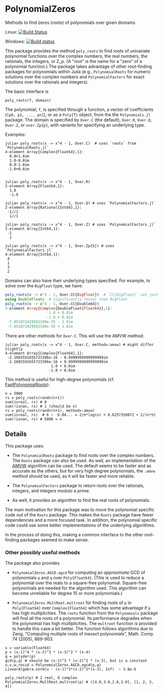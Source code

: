 # PolynomialZeros

Methods to find zeros (roots) of polynomials over given domains

Linux: [![Build Status](https://travis-ci.org/jverzani/PolynomialZeros.jl.svg?branch=master)](https://travis-ci.org/jverzani/PolynomialZeros.jl)

Windows:
[![Build status](https://ci.appveyor.com/api/projects/status/ovkutr0gxrdtjxmb/branch/master?svg=true)](https://ci.appveyor.com/project/jverzani/polynomialzeros-jl/branch/master)



This package provides the method `poly_roots` to find roots of
univariate polynomial functions over the complex numbers, the real
numbers, the rationals, the integers, or Z_p. (A "root" is the name
for a "zero" of a polynomial function.) The package takes advantage of
other root-finding packages for polynomials within Julia (e.g.,
`PolynomialRoots` for numeric solutions over the complex numbers and
`PolynomialFactors` for exact solutions over the rationals and integers).

The basic interface is

```
poly_roots(f, domain)
```

The polynomial, `f`, is specified through a function, a vector of
coefficients (`[p0, p1, ..., pn]`), or as a `Poly{T}` object, from the
the `Polynomials.jl` package. The domain is specified by `Over.C` (the
default), `Over.R`, `Over.Q`, `Over.Z`, or `over.Zp{p}`, with variants
for specifying an underlying type.


Examples:

```
julia> poly_roots(x -> x^4 - 1, Over.C)  # uses `roots` from `PolynomialRoots.jl`
4-element Array{Complex{Float64},1}:
  0.0+1.0im
  1.0-0.0im
  0.0-1.0im
 -1.0+0.0im


julia> poly_roots(x -> x^4 - 1, Over.R)
2-element Array{Float64,1}:
  1.0
  -1.0

julia> poly_roots(x -> x^4 - 1, Over.Q) # uses `PolynomialFactors.jl`
2-element Array{Rational{Int64},1}:
 -1//1
  1//1

julia> poly_roots(x -> x^4 - 1, Over.Z) # uses `PolynomialFactors.jl`
2-element Array{Int64,1}:
 -1
  1

julia> poly_roots(x -> x^4 - 1, Over.Zp{5}) # uses `PolynomialFactors.jl`
4-element Array{Int64,1}:
 4
 1
 3
 2
```

Domains can also have their underlying types specified. For example, to solve
over the `BigFloat` type, we have:

```julia
poly_roots(x -> x^4 - 1, Over.CC{BigFloat})  # `CC{BigFloat}` not just `C`
using DoubleFloats  # significantly faster than BigFloat
poly_roots(x -> x^4 - 1, Over.CC{Double64})
4-element Array{Complex{DoubleFloat{Float64}},1}:
                    1.0 + 0.0im
                   -1.0 + 0.0im
 -7.851872429582108e-35 - 1.0im
 -7.851872429582108e-35 + 1.0im
```

There are other methods for `Over.C`. This will use the AMVW method:

```
julia> poly_roots(x -> x^4 - 1, Over.C, method=:amvw) # might differ slightly
4-element Array{Complex{Float64},1}:
 -2.1603591655723396e-16 - 0.9999999999999999im
 -2.1603591655723396e-16 + 0.9999999999999999im
                     1.0 + 0.0im
                    -1.0 + 0.0im
```

This method is useful for high-degree polynomials (cf. [FastPolynomialRoots](https://github.com/andreasnoack/FastPolynomialRoots.jl)):


```
n = 5000
rs = poly_roots(randn(n+1))
sum(isreal, rs) # 0
sum(!isnan, rs) # 1 (should be n)
rs = poly_roots(randn(n+1), method=:amvw)
sum(isreal, rs)  # 6 ~  6.04... = 2/π*log(n) + 0.6257358072 + 2/(n*π)
sum(!isnan, rs) # 5000 = n
```



## Details


This package uses:

* The `PolynomialRoots` package to find roots over the complex
numbers. The `Roots` package can also be used. As well, an
implementation of the
[AMVW](http://epubs.siam.org/doi/abs/10.1137/140983434) algorithm can
be used. The default seems to be faster and as accurate as the others,
but for very high degree polynomials, the `:amvw` method should be
used, as it will be faster and more reliable.

* The `PolynomialFactors` package to return roots over the
rationals, integers, and integers modulo a prime.

* As well, it provides an algorithm to find the real
roots of polynomials.


The main motivation for this package was to move the polynomial
specific code out of the `Roots` package. This makes the `Roots`
package have fewer dependencies and a more focused task. In addition,
the polynomial specific code could use some better implementations of
the underlying algorithms.

In the process of doing this, making a common interface to the other
root-finding packages seemed to make sense.

### Other possibly useful methods

The package also provides

* `PolynomialZeros.AGCD.agcd` for computing an *approximate* GCD of
  polynomials `p` and `q` over `Poly{Float64}`. (This is used to
  reduce a polynomial over the reals to a square-free
  polynomial. Square-free polynomials are needed for the
  algorithm used. This algorithm can become unreliable for degree 15
  or more polynomials.)

* `PolynomialZeros.MultRoot.multroot` for finding roots of `p` in
  `Poly{Float64}` over `Complex{Float64}` which has some advantage if
  `p` has high multiplicities. The `roots` function from the
  `Polynomials` package will find all the roots of a polynomial. Its
  performance degrades when the polynomial has high
  multiplicities. The `multroot` function is provided to handle this
  case a bit better. The function follows algorithms due to Zeng,
  "Computing multiple roots of inexact polynomials", Math. Comp. 74
  (2005), 869-903.

```
x = variable(Float64)
p = (x-1)^4 * (x-2)^3 * (x-3)^2 * (x-4)
q = polyder(p)
gcd(p,q) # should be (x-1)^3 * (x-2)^2 * (x-3), but is a constant
u,v,w,resid = PolynomialZeros.AGCD.agcd(p,q)
LinearAlgebra.norm(u - (x-1)^3*(x-2)^2*(x-3), Inf)  ~ 3.8e-6
```

```
poly_roots(p) # 2 real, 8 complex
PolynomialZeros.MultRoot.multroot(p) # ([4.0,3.0,2.0,1.0], [1, 2, 3, 4])
```

